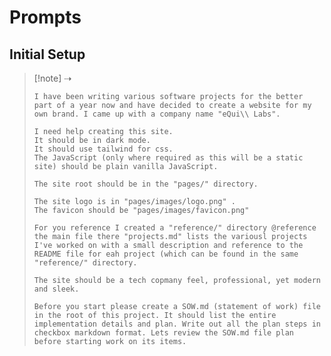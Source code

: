 # Prompts

## Initial Setup

> [!note] ⇢ 
> ```
> I have been writing various software projects for the better part of a year now and have decided to create a website for my own brand. I came up with a company name "eQui\\ Labs".
>
>I need help creating this site.
>It should be in dark mode.
>It should use tailwind for css.
>The JavaScript (only where required as this will be a static site) should be plain vanilla JavaScript.
>
>The site root should be in the "pages/" directory.
>
>The site logo is in "pages/images/logo.png" .
>The favicon should be "pages/images/favicon.png"
>
>For you reference I created a "reference/" directory @reference 
>the main file there "projects.md" lists the variousl projects I've worked on with a small description and reference to the README file for eah project (which can be found in the same "reference/" directory.
>
>The site should be a tech copmany feel, professional, yet modern and sleek.
>
>Before you start please create a SOW.md (statement of work) file in the root of this project. It should list the entire implementation details and plan. Write out all the plan steps in checkbox markdown format. Lets review the SOW.md file plan before starting work on its items.
>```